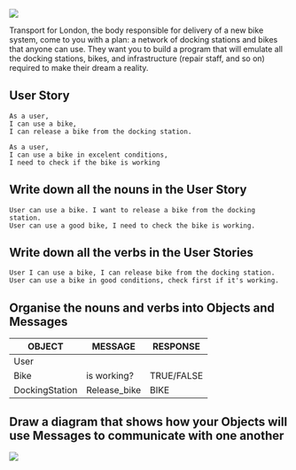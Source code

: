 ![](https://placehold.it/950x200/374c53/FFFFFF/?text=Boris+Bikes)

Transport for London, the body responsible for delivery of a new bike system, come to you with a plan: a network of docking stations and bikes that anyone can use. They want you to build a program that will emulate all the docking stations, bikes, and infrastructure (repair staff, and so on) required to make their dream a reality.

## User Story
```
As a user,
I can use a bike,
I can release a bike from the docking station.
```
```
As a user,
I can use a bike in excelent conditions,
I need to check if the bike is working
````
## Write down all the nouns in the User Story
```
User can use a bike. I want to release a bike from the docking station.
User can use a good bike, I need to check the bike is working.
```
## Write down all the verbs in the User Stories
```
User I can use a bike, I can release bike from the docking station.
User can use a bike in good conditions, check first if it's working.
```

## Organise the nouns and verbs into Objects and Messages

| OBJECT | MESSAGE |RESPONSE|
|--------|---------|--------|
|User|||
|Bike|is working?|TRUE/FALSE|
|DockingStation|Release_bike|BIKE|

## Draw a diagram that shows how your Objects will use Messages to communicate with one another
<img src="https://github.com/xavierloos/boris_bikes/blob/main/users_diagram.png">
